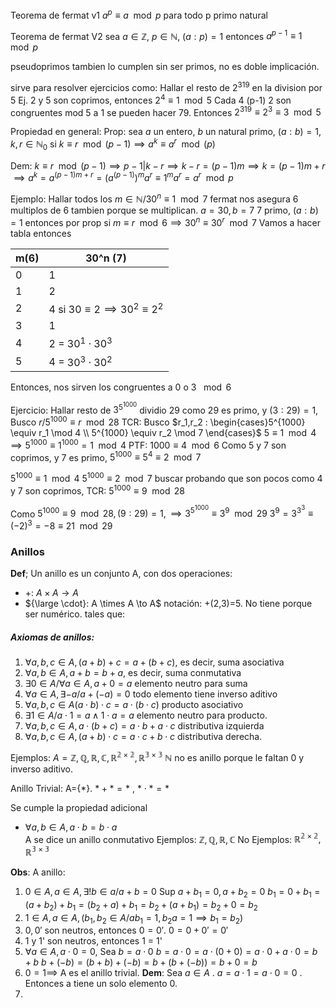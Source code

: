 Teorema de fermat v1
$a^p \equiv a \mod p$ para todo p primo natural

Teorema de fermat V2
sea $a \in \mathbb Z$, $p \in \mathbb  N$, $(a:p)=1$
entonces $a^{p-1}\equiv 1 \mod p$ 

pseudoprimos tambien lo cumplen sin ser primos, no es doble implicación.         

sirve para resolver ejercicios como: Hallar el resto de $2^{319}$ en la division por 5
Ej.
2 y 5 son coprimos, entonces $2^4 \equiv 1 \mod 5$ 
Cada 4 (p-1) 2 son congruentes mod 5 a 1
se pueden hacer 79. Entonces $2^{319} \equiv 2^{3} \equiv 3 \mod 5$ 

Propiedad en general:
Prop: sea  $a$ un entero, $b$ un natural primo, $(a:b)=1$, $k,r \in \mathbb N_0$ 
si $k \equiv r \mod (p-1) \implies a^k\equiv a^r \mod (p)$

Dem:
$k \equiv r \mod (p-1) \implies p-1|k-r\implies k-r = (p-1)m \implies k=(p-1)m+r$
$\implies a^k  = a^{(p-1)m+r} = (a^{(p-1)})^ma^r \equiv 1^ma^r=a^r \mod p$

Ejemplo: Hallar todos los $m \in \mathbb N/30^n\equiv 1 \mod 7$
fermat nos asegura 6
multiplos de 6 tambien porque se multiplican. 
$a=30, b=7$ 7 primo, $(a:b)=1$
entonces por prop si $m\equiv r \mod 6 \implies 30^n\equiv 30^r \mod 7$
Vamos a hacer tabla entonces

| m(6) | 30^n (7)                                    |
| ---- | ------------------------------------------- |
| 0    | 1                                           |
| 1    | 2                                           |
| 2    | 4 si $30 \equiv 2 \implies 30^2 \equiv 2^2$ |
| 3    | 1                                           |
| 4    | 2 = $30^1 \cdot 30^3$                       |
| 5    | 4 = $30^3 \cdot 30^2$                       |

Entonces, nos sirven los congruentes a 0 o 3 $\mod 6$ 


Ejercicio: Hallar resto de $3^{5^{1000}}$ dividio 29
como 29 es primo, y $(3:29)=1$, 
Busco $r/5^{1000} \equiv r \mod 28$ 
TCR: Busco $r_1,r_2 : \begin{cases}5^{1000} \equiv r_1 \mod 4 \\ 5^{1000} \equiv r_2 \mod 7 \end{cases}$ 
$5 \equiv 1 \mod 4 \implies 5^{1000} \equiv 1^{1000} = 1 \mod 4$
PTF: $1000 \equiv 4 \mod 6$
Como 5 y 7 son coprimos, y 7 es primo, 
$5^{1000} \equiv 5^4\equiv 2 \mod 7$

$5^{1000} \equiv 1 \mod 4$
$5^{1000} \equiv 2 \mod 7$
buscar probando que son pocos
como 4 y 7 son coprimos, TCR: $5^{1000} \equiv 9 \mod 28$

Como $5^{1000} \equiv 9 \mod 28, (9:29)=1, \implies 3^{5^{1000}} \equiv 3^9 \mod 29$
$3^9 = 3^{3^3} \equiv (-2)^3 =-8 \equiv 21 \mod 29$



### Anillos
**Def**; Un anillo es un conjunto A, con dos operaciones:
 - +: $A \times A \to A$
 - ${\large \cdot}: A \times A \to A$
notación: +(2,3)=5. No tiene porque ser numérico. 
tales que:
##### Axiomas de anillos:

 1) $\forall a,b,c \in A, (a+b)+c = a+(b+c)$, es decir, suma asociativa
 2) $\forall a,b\in A, a+b=b+a$, es decir, suma conmutativa
 3) $\exists 0 \in A /\forall a \in A, a+0=a$ elemento neutro para suma
 4) $\forall a \in A, \exists -a / a+ (-a) = 0$ todo elemento tiene inverso aditivo
 5) $\forall a,b,c \in A (a\cdot b) \cdot c = a \cdot (b \cdot c)$ producto asociativo
 6) $\exists 1 \in A / a \cdot 1 = a \wedge 1 \cdot a = a$ elemento neutro para producto.
 7) $\forall a,b,c \in A, a\cdot (b+c) = a\cdot b +a \cdot c$ distributiva izquierda
 8) $\forall a,b,c \in A, (a+b)\cdot c = a\cdot c +b \cdot c$ distributiva derecha.

Ejemplos:
$A=\mathbb{Z,Q,R,C,R^{2\times2}, R^{3\times3}}$
$\mathbb N$ no es anillo porque le faltan 0 y inverso aditivo.

Anillo Trivial:
A=$\{*\}$. $*+*=*$ , $*\cdot*=*$ 

Se cumple la propiedad adicional 
 - $\forall a, b \in A , a\cdot b = b \cdot a$   
	A se dice un anillo conmutativo
	 Ejemplos: $\mathbb{Z,Q,R,C}$
	 No Ejemplos: $\mathbb{R^{2\times2}, R^{3\times3}}$
	  
 **Obs**: A anillo:
 1) $0 \in A,a  \in A, \exists! b \in a /a +b=0$
   Sup $a+b_1=0, a+b_2=0$
   $b_1=0+b_1 = (a+b_2) + b_1 = (b_2+a) + b_1 = b_2 + (a+b_1) = b_2 + 0 = b_2$  
 2) $1\in A, a \in A, (b_1,b_2\in A / ab_1=1, b_2a=1 \implies b_1=b_2)$
 3) $0, 0'$ son neutros, entonces $0=0'$.     $0=0+0'=0'$  
 4) 1 y 1' son neutros, entonces 1  = 1'
 5) $\forall a \in A, a\cdot 0 = 0$,
    Sea $b=a\cdot0$ 
	 $b=a\cdot0 = a \cdot (0+0) = a\cdot 0 + a \cdot 0 =b +b$
	 $b + (-b) = (b+b) + (-b) = b+(b+(-b)) = b+0=b$
  6) $0=1 \implies$ A es el anillo trivial. 
    **Dem**: Sea $a \in A$ . $a =  a \cdot 1 = a\cdot 0 = 0$ . Entonces a tiene un solo elemento 0.
  7)              